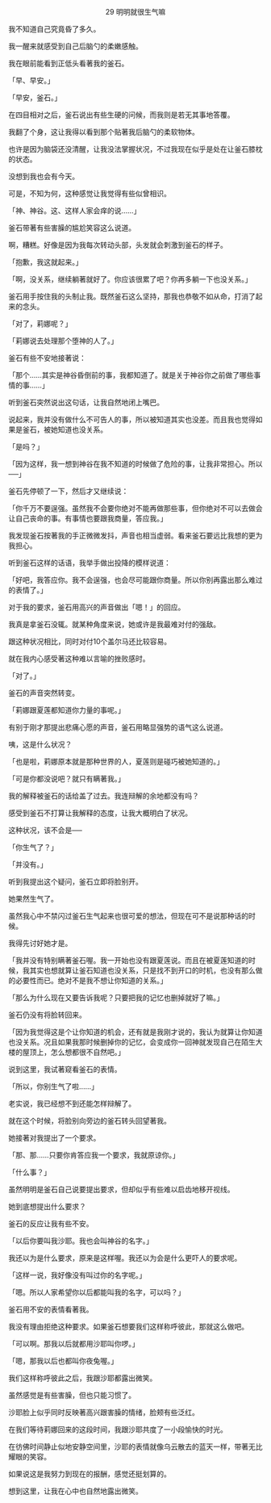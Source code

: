 <p align="center">29 明明就很生气嘛</p>

我不知道自己究竟昏了多久。

我一醒来就感受到自己后脑勺的柔嫩感触。

我在眼前能看到正低头看著我的釜石。

「早、早安。」

「早安，釜石。」

在四目相对之后，釜石说出有些生硬的问候，而我则是若无其事地答覆。

我翻了个身，这让我得以看到那个贴著我后脑勺的柔软物体。

也许是因为脑袋还没清醒，让我没法掌握状况，不过我现在似乎是处在让釜石膝枕的状态。

没想到我也会有今天。

可是，不知为何，这种感觉让我觉得有些似曾相识。

「神、神谷。这、这样人家会痒的说……」

釜石带著有些害臊的尴尬笑容这么说道。

啊，糟糕。好像是因为我每次转动头部，头发就会刺激到釜石的样子。

「抱歉，我这就起来。」

「啊，没关系，继续躺著就好了。你应该很累了吧？你再多躺一下也没关系。」

釜石用手按住我的头制止我。既然釜石这么坚持，那我也恭敬不如从命，打消了起来的念头。

「对了，莉娜呢？」

「莉娜说去处理那个堕神的人了。」

釜石有些不安地接著说：

「那个……其实是神谷昏倒前的事，我都知道了。就是关于神谷你之前做了哪些事情的事……」

听到釜石突然说出这句话，让我自然地闭上嘴巴。

说起来，我并没有做什么不可告人的事，所以被知道其实也没差。而且我也觉得如果是釜石，被她知道也没关系。

「是吗？」

「因为这样，我一想到神谷在我不知道的时候做了危险的事，让我非常担心。所以──」

釜石先停顿了一下，然后才又继续说：

「你千万不要逞强。虽然我不会要你绝对不能再做那些事，但你绝对不可以去做会让自己丧命的事。有事情也要跟我商量，答应我。」

我发现釜石按著我的手正微微发抖，声音也相当虚弱。看来釜石要远比我想的更为我担心。

听到釜石这样的话语，我举手做出投降的模样说道：

「好吧，我答应你。我不会逞强，也会尽可能跟你商量。所以你别再露出那么难过的表情了。」

对于我的要求，釜石用高兴的声音做出「嗯！」的回应。

我真是拿釜石没辄。就某种角度来说，她或许是我最难对付的强敌。

跟这种状况相比，同时对付10个盖尔马还比较容易。

就在我内心感受著这种难以言喻的挫败感时。

「对了。」

釜石的声音突然转变。

「莉娜跟夏莲都知道你力量的事呢。」

有别于刚才那提出悲痛心愿的声音，釜石用略显强势的语气这么说道。

咦，这是什么状况？

「也是啦，莉娜原本就是那种世界的人，夏莲则是碰巧被她知道的。」

「可是你都没说吧？就只有瞒著我。」

我的解释被釜石的话给盖了过去。我连辩解的余地都没有吗？

感受到釜石不打算让我解释的态度，让我大概明白了状况。

这种状况，该不会是──

「你生气了？」

「并没有。」

听到我提出这个疑问，釜石立即将脸别开。

她果然生气了。

虽然我心中不禁闪过釜石生气起来也很可爱的想法，但现在可不是说那种话的时候。

我得先讨好她才是。

「我并没有特别瞒著釜石喔。我一开始也没有跟夏莲说。而且在被夏莲知道的时候，我其实也想就算让釜石知道也没关系，只是找不到开口的时机，也没有那么做的必要性而已。绝对不是我不想让你知道的关系。」

「那么为什么现在又要告诉我呢？只要把我的记忆也删掉就好了嘛。」

釜石仍没有将脸转回来。

「因为我觉得这是个让你知道的机会，还有就是我刚才说的，我认为就算让你知道也没关系。况且如果我那时候删掉你的记忆，会变成你一回神就发现自己在陌生大楼的屋顶上，怎么想都很不自然吧。」

说到这里，我试著窥看釜石的表情。

「所以，你别生气了啦……」

老实说，我已经想不到还能怎样辩解了。

就在这个时候，将脸别向旁边的釜石转头回望著我。

她接著对我提出了一个要求。

「那、那……只要你肯答应我一个要求，我就原谅你。」

「什么事？」

虽然明明是釜石自己说要提出要求，但却似乎有些难以启齿地移开视线。

她到底想提出什么要求？

釜石的反应让我有些不安。

「以后你要叫我沙耶。我也会叫神谷的名字。」

我还以为是什么要求，原来是这样喔。我还以为会是什么更吓人的要求呢。

「这样一说，我好像没有叫过你的名字呢。」

「嗯。所以人家希望你以后都能叫我的名字，可以吗？」

釜石用不安的表情看著我。

我没有理由拒绝这种要求。如果釜石想要我们这样称呼彼此，那就这么做吧。

「可以啊。那我以后就都用沙耶叫你啰。」

「嗯，那我以后也都叫你夜兔喔。」

我们这样称呼彼此之后，我跟沙耶都露出微笑。

虽然感觉是有些害臊，但也只能习惯了。

沙耶脸上似乎同时反映著高兴跟害臊的情绪，脸颊有些泛红。

在我们等待莉娜回来的这段时间，我跟沙耶共度了一小段愉快的时光。

在彷佛时间静止似地安静空间里，沙耶的表情就像乌云散去的蓝天一样，带著无比耀眼的笑容。

如果说这是我努力到现在的报酬，感觉还挺划算的。

想到这里，让我在心中也自然地露出微笑。

